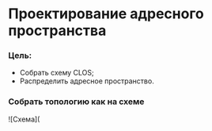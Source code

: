# Проектирование адресного пространства

### Цель:
- Собрать схему CLOS;
- Распределить адресное пространство.
### Собрать топологию как на схеме

![Схема](
